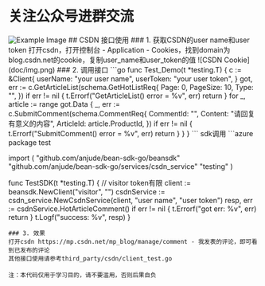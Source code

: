 # 关注公众号进群交流
<img src="doc/OfficialAccounts.pn" alt="Example Image" height="300px">
## CSDN 接口使用
### 1. 获取CSDN的user name和user token
打开csdn，打开控制台 - Application - Cookies，找到domain为blog.csdn.net的cookie，复制user_name和user_token的值
![CSDN Cookie](doc/img.png)
### 2. 调用接口
```go
func Test_Demo(t *testing.T) {
	c := &Client{
		userName:  "your user name",
		userToken: "your user token",
	}
	got, err := c.GetArticleList(schema.GetHotListReq{
		Page:     0,
		PageSize: 10,
		Type:     "",
	})
	if err != nil {
		t.Errorf("GetArticleList() error = %v", err)
		return
	}
	for _, article := range got.Data {
		_, err := c.SubmitComment(schema.CommentReq{
			CommentId: "",
			Content:   "请回复有意义的内容",
			ArticleId: article.ProductId,
		})
		if err != nil {
			t.Errorf("SubmitComment() error = %v", err)
			return
		}
	}
}
```
sdk调用
```azure
package test

import (
	"github.com/anjude/bean-sdk-go/beansdk"
	"github.com/anjude/bean-sdk-go/services/csdn_service"
	"testing"
)

func TestSDK(t *testing.T) {
	// visitor token有限
	client := beansdk.NewClient("visitor", "")
	csdnService := csdn_service.NewCsdnService(client, "user name", "user token")
	resp, err := csdnService.HotArticleComment()
	if err != nil {
		t.Errorf("got err: %v", err)
		return
	}
	t.Logf("success: %v", resp)
}
```
### 3. 效果
打开csdn https://mp.csdn.net/mp_blog/manage/comment - 我发表的评论，即可看到已发布的评论
其他接口使用请参考third_party/csdn/client_test.go

注：本代码仅用于学习目的，请不要滥用，否则后果自负
